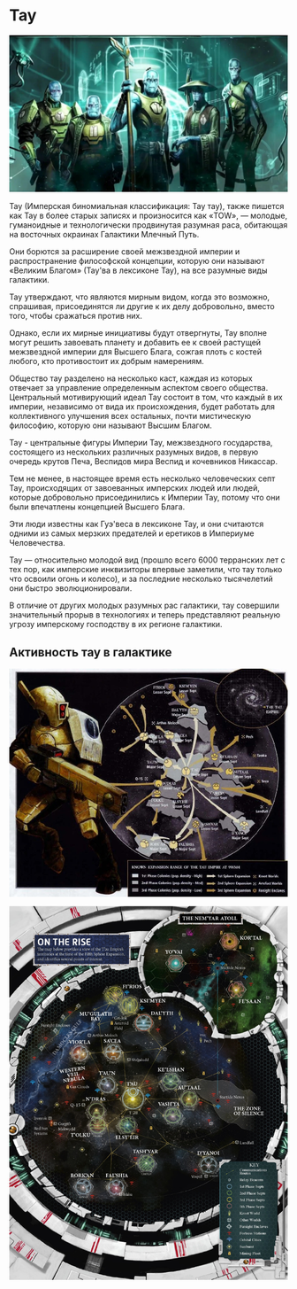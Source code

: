 # Тау

![tau](/data/factions/tau/tau_pic.jpg)

Тау (Имперская биномиальная классификация: Тау тау), также пишется как Тау в более старых записях и произносится как «TOW», — молодые, гуманоидные и технологически продвинутая разумная раса, обитающая на восточных окраинах Галактики Млечный Путь.

Они борются за расширение своей межзвездной империи и распространение философской концепции, которую они называют «Великим Благом» (Тау'ва в лексиконе Тау), на все разумные виды галактики.

Тау утверждают, что являются мирным видом, когда это возможно, спрашивая, присоединятся ли другие к их делу добровольно, вместо того, чтобы сражаться против них.

Однако, если их мирные инициативы будут отвергнуты, Тау вполне могут решить завоевать планету и добавить ее к своей растущей межзвездной империи для Высшего Блага, сожгая плоть с костей любого, кто противостоит их добрым намерениям.

Общество тау разделено на несколько каст, каждая из которых отвечает за управление определенным аспектом своего общества. Центральный мотивирующий идеал Тау состоит в том, что каждый в их империи, независимо от вида их происхождения, будет работать для коллективного улучшения всех остальных, почти мистическую философию, которую они называют Высшим Благом.

Тау - центральные фигуры Империи Тау, межзвездного государства, состоящего из нескольких различных разумных видов, в первую очередь крутов Печа, Веспидов мира Веспид и кочевников Никассар.

Тем не менее, в настоящее время есть несколько человеческих септ Тау, происходящих от завоеванных имперских людей или людей, которые добровольно присоединились к Империи Тау, потому что они были впечатлены концепцией Высшего Блага.

Эти люди известны как Гуэ'веса в лексиконе Тау, и они считаются одними из самых мерзких предателей и еретиков в Империуме Человечества.

Тау — относительно молодой вид (прошло всего 6000 терранских лет с тех пор, как имперские инквизиторы впервые заметили, что тау только что освоили огонь и колесо), и за последние несколько тысячелетий они быстро эволюционировали.

В отличие от других молодых разумных рас галактики, тау совершили значительный прорыв в технологиях и теперь представляют реальную угрозу имперскому господству в их регионе галактики.

## Активность тау в галактике

![tau1](/data/factions/tau/tau_map1.jpg)

![tau2](/data/factions/tau/tau_map2.jpg)
